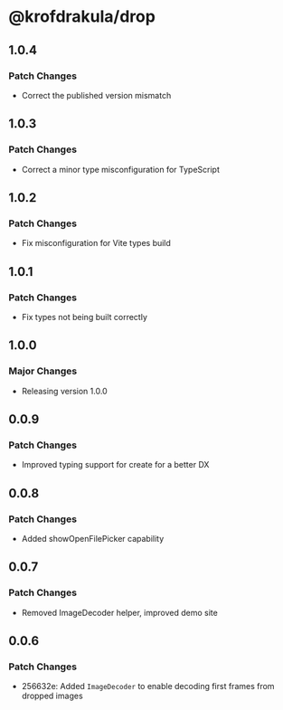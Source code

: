 # @krofdrakula/drop

## 1.0.4

### Patch Changes

- Correct the published version mismatch

## 1.0.3

### Patch Changes

- Correct a minor type misconfiguration for TypeScript

## 1.0.2

### Patch Changes

- Fix misconfiguration for Vite types build

## 1.0.1

### Patch Changes

- Fix types not being built correctly

## 1.0.0

### Major Changes

- Releasing version 1.0.0

## 0.0.9

### Patch Changes

- Improved typing support for create for a better DX

## 0.0.8

### Patch Changes

- Added showOpenFilePicker capability

## 0.0.7

### Patch Changes

- Removed ImageDecoder helper, improved demo site

## 0.0.6

### Patch Changes

- 256632e: Added `ImageDecoder` to enable decoding first frames from dropped images
